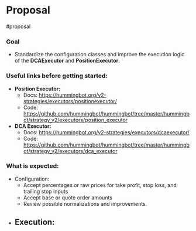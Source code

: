 # Proposal
#proposal 

### Goal
- Standardize the configuration classes and improve the execution logic of the **DCAExecutor** and **PositionExecutor**.

### Useful links before getting started:
- **Position Executor:**
	- Docs: https://hummingbot.org/v2-strategies/executors/positionexecutor/
	- Code: https://github.com/hummingbot/hummingbot/tree/master/hummingbot/strategy_v2/executors/position_executor
- **DCA Executor:**
	- Docs: https://hummingbot.org/v2-strategies/executors/dcaexecutor/
	- Code: https://github.com/hummingbot/hummingbot/tree/master/hummingbot/strategy_v2/executors/dca_executor

### What is expected:
- Configuration: 
	- Accept percentages or raw prices for take profit, stop loss, and trailing stop inputs 
	- Accept base or quote order amounts
	- Review possible normalizations and improvements.
- Execution:
	- 